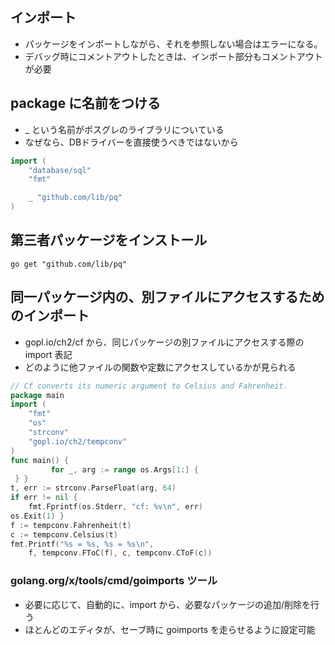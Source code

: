 ## インポート
* パッケージをインポートしながら、それを参照しない場合はエラーになる。
* デバッグ時にコメントアウトしたときは、インポート部分もコメントアウトが必要










## package に名前をつける


* _ という名前がポスグレのライブラリについている
* なぜなら、DBドライバーを直接使うべきではないから

```go
import (
	"database/sql"
	"fmt"

	_ "github.com/lib/pq"
)
```



## 第三者パッケージをインストール

`go get "github.com/lib/pq"`










## 同一パッケージ内の、別ファイルにアクセスするためのインポート





* gopl.io/ch2/cf から、同じパッケージの別ファイルにアクセスする際の import 表記
* どのように他ファイルの関数や定数にアクセスしているかが見られる
```go
// Cf converts its numeric argument to Celsius and Fahrenheit.
package main
import (
    "fmt"
    "os"
    "strconv"
    "gopl.io/ch2/tempconv"
)
func main() {
         for _, arg := range os.Args[1:] {
 } }
t, err := strconv.ParseFloat(arg, 64)
if err != nil {
    fmt.Fprintf(os.Stderr, "cf: %v\n", err)
os.Exit(1) }
f := tempconv.Fahrenheit(t)
c := tempconv.Celsius(t)
fmt.Printf("%s = %s, %s = %s\n",
    f, tempconv.FToC(f), c, tempconv.CToF(c))
```






### golang.org/x/tools/cmd/goimports ツール
* 必要に応じて、自動的に、import から、必要なパッケージの追加/削除を行う
* ほとんどのエディタが、セーブ時に goimports を走らせるように設定可能
